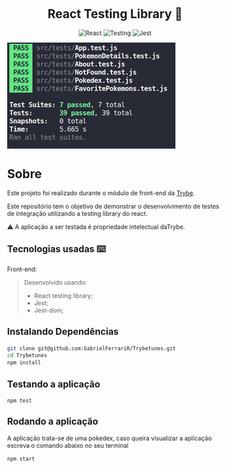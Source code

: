 <h1 align="center">React Testing Library 🧪</h1>


<span align="center">

![React](https://img.shields.io/badge/react-%2320232a.svg?style=for-the-badge&logo=react&logoColor=%2361DAFB)
![Testing](https://img.shields.io/badge/testing%20library-323330?style=for-the-badge&logo=testing-library&logoColor=red)
![Jest](https://img.shields.io/badge/Jest-323330?style=for-the-badge&logo=Jest&logoColor=white)


</span>

![testes](testes.png)

<p align="center">



</p>

# Sobre

Este projeto foi realizado durante o módulo de front-end da [Trybe]().

Este repositório tem o objetivo de demonstrar o desenvolvimento de testes de integração utilizando a testing library do react. 

⚠️ A aplicação a ser testada é propriedade intelectual daTrybe.

## Tecnologias usadas ⌨️

Front-end:
> Desenvolvido usando: 
> * React testing library;
> * Jest;
> * Jest-dom; 



## Instalando Dependências

```bash
git clone git@github.com:GabrielFerrariR/Trybetunes.git
cd Trybetunes
npm install
``` 

## Testando a aplicação


  ```
npm test
  ```

## Rodando a aplicação

A aplicação trata-se de uma pokedex, caso queira visualizar a aplicação escreva o comando abaixo no seu terminal
  ```
npm start
  ```